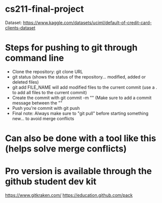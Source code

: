 # cs211-final-project
Dataset: https://www.kaggle.com/datasets/uciml/default-of-credit-card-clients-dataset 

# Steps for pushing to git through command line
- Clone the repository: git clone URL
- git status (shows the status of the repository... modified, added or deleted files) 
- git add FILE_NAME will add modified files to the current commit (use a . to add all files to the current commit)
- Create the commit with git commit -m "" (Make sure to add a commit message between the ""
- Push you're commit with git push
- Final note: Always make sure to "git pull" before starting something new... to avoid merge conflicts

# Can also be done with a tool like this (helps solve merge conflicts)
# Pro version is available through the github student dev kit
https://www.gitkraken.com/
https://education.github.com/pack
